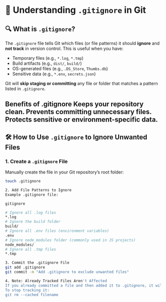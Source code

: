 # 📄 Understanding `.gitignore` in Git

## 🔍 What is `.gitignore`?
The `.gitignore` file tells Git which files (or file patterns) it should **ignore** and **not track** in version control.
This is useful when you have:
- Temporary files (e.g., `*.log`, `*.tmp`)
- Build artifacts (e.g., `dist/`, `build/`)
- OS-generated files (e.g., `.DS_Store`, `Thumbs.db`)
- Sensitive data (e.g., `*.env`, `secrets.json`)

Git will **skip staging or committing** any file or folder that matches a pattern listed in `.gitignore`.

Benefits of .gitignore
Keeps your repository clean.
Prevents committing unnecessary files.
Protects sensitive or environment-specific data.
---

## 🛠️ How to Use `.gitignore` to Ignore Unwanted Files

### 1. Create a `.gitignore` File
Manually create the file in your Git repository’s root folder:
```bash
touch .gitignore

2. Add File Patterns to Ignore
Example .gitignore file:

gitignore

# Ignore all .log files
*.log
# Ignore the build folder
build/
# Ignore all .env files (environment variables)
.env
# Ignore node_modules folder (commonly used in JS projects)
node_modules/
# Ignore all .tmp files
*.tmp

3. Commit the .gitignore File
git add .gitignore
git commit -m "Add .gitignore to exclude unwanted files"

4. Note: Already Tracked Files Aren't Affected
If you already committed a file and then added it to .gitignore, it will still be tracked by Git.
To stop tracking it:
git rm --cached filename
